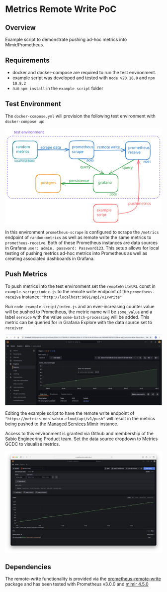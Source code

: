 # Metrics Remote Write PoC

## Overview

Example script to demonstrate pushing ad-hoc metrics into Mimir/Prometheus.

## Requirements

- docker and docker-compose are required to run the test environment.
- example script was developed and tested with `node v20.18.0` and `npm 10.8.2`
- run `npm install` in the `example script` folder

## Test Environment

The `docker-compose.yml` will provision the following test environment with `docker-compose up`:

![docker compose test environment consisting of random metrics generator, two prometheus instances, grafana, and postgres](doc-images/remote-write-poc-min2.svg "Test Environment")

In this environment `prometheus-scrape` is configured to scrape the `/metrics` endpoint of `random-metrics` as well as remote write the same metrics to `prometheus-receive`. Both of these Prometheus instances are data sources in Grafana `user: admin, password: Password123`. This setup allows for local testing of pushing metrics ad-hoc metrics into Prometheus as well as creating associated dashboards in Grafana.

## Push Metrics

To push metrics into the test environment set the `remoteWriteURL` const in `example-script/index.js` to the remote write endpoint of the `prometheus-receive` instance: `"http://localhost:9091/api/v1/write"`

Run `node example-script/index.js` and an ever-increasing counter value will be pushed to Prometheus, the metric name will be `some_value` and a label `service` with the value `some-batch-processing` will be added. This metric can be queried for in Grafana Explore with the data source set to `receiver`

![grafana visualisation of the sample metric added via remote write](doc-images/some-value-metric.png "some_value metric in Grafana")

Editing the example script to have the remote write endpoint of `"https://metrics.mon.sabio.cloud/api/v1/push"` will result in the metrics being pushed to the [Managed Services Mimir](https://grafana.mon.sabio.cloud) instance.

Access to this environment is granted via Github and membership of the Sabio Engineering Product team. Set the data source dropdown to Metrics GCDC to visualise metrics.

![grafana visualisation of the sample metric added to Mimir via remote write](doc-images/some-value-mimir.png "some_value metric in Grafana/Mimir")

## Dependencies

The remote-write functionality is provided via the [prometheus-remote-write](https://www.npmjs.com/package/prometheus-remote-write) package and has been tested with Prometheus v3.0.0 and [mimir 4.5.0](https://github.com/grafana/helm-charts/releases/tag/mimir-distributed-4.5.0)
